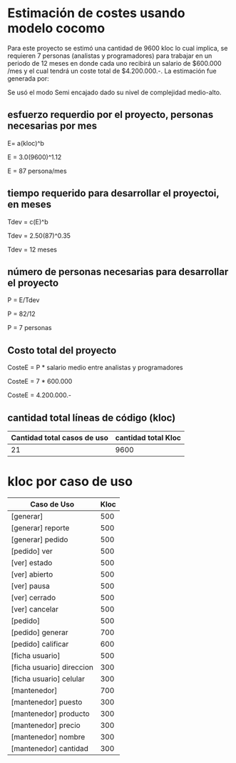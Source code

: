 # Estimación de costes usando modelo cocomo

Para este proyecto se estimó una cantidad de 9600 kloc lo cual implica, se requieren 7 personas (analistas y programadores) para trabajar en un periodo de 12 meses en donde cada uno recibirá un salario de $600.000 /mes y el cual tendrá un coste total de $4.200.000.-. La estimación fue generada por:

Se usó el modo Semi encajado dado su nivel de complejidad medio-alto.

## esfuerzo requerdio por el proyecto, personas necesarias por mes

E= a(kloc)^b

E = 3.0(9600)^1.12

E = 87 persona/mes

## tiempo requerido para desarrollar el proyectoi, en meses

Tdev = c(E)^b

Tdev = 2.50(87)^0.35

Tdev = 12 meses

## número de personas necesarias para desarrollar el proyecto

P = E/Tdev

P = 82/12

P = 7 personas

## Costo total del proyecto

CosteE = P * salario medio entre analistas y programadores

CosteE = 7 * 600.000

CosteE = 4.200.000.-

## cantidad total líneas de código (kloc)


Cantidad total casos de uso | cantidad total Kloc
--------------------------- | -------------------
21             | 9600

# kloc por caso de uso

Caso de Uso | Kloc
----------- | ------------
[generar]      |  500
[generar] reporte     |  500
[generar] pedido      |  500
[pedido] ver         |  500
[ver] estado      |  500
[ver] abierto     |  500
[ver] pausa       |  500
[ver] cerrado     |  500
[ver] cancelar     |  500
[pedido]      |  500
[pedido] generar     |  700
[pedido] calificar   |  600
[ficha usuario] |  500
[ficha usuario] direccion   | 300
[ficha usuario] celular     | 300
[mantenedor] | 700
[mantenedor] puesto      | 300
[mantenedor] producto    | 300
[mantenedor] precio      | 300
[mantenedor] nombre      | 300
[mantenedor] cantidad    | 300

